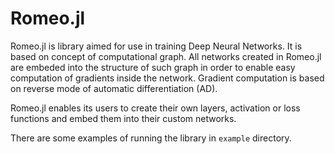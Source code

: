 # Romeo.jl

Romeo.jl is library aimed for use in training Deep Neural Networks. It is based on concept of computational graph. All networks created in Romeo.jl are embeded into the structure of such graph in order to enable easy computation of gradients inside the network. Gradient computation is based on reverse mode of automatic differentiation (AD).

Romeo.jl enables its users to create their own layers, activation or loss functions and embed them into their custom networks.

There are some examples of running the library in `example` directory.